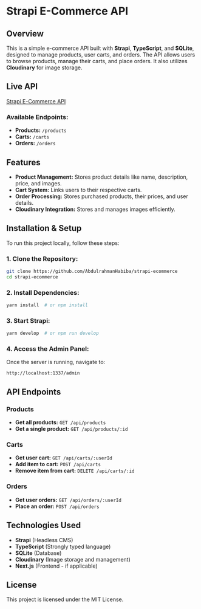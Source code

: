 # Strapi E-Commerce API

## Overview

This is a simple e-commerce API built with **Strapi**, **TypeScript**, and **SQLite**, designed to manage products, user carts, and orders. The API allows users to browse products, manage their carts, and place orders. It also utilizes **Cloudinary** for image storage.

## Live API

[Strapi E-Commerce API](https://strapi-ecommerce-production-f8fb.up.railway.app/api/)

### Available Endpoints:

- **Products:** `/products`
- **Carts:** `/carts`
- **Orders:** `/orders`

## Features

- **Product Management:** Stores product details like name, description, price, and images.
- **Cart System:** Links users to their respective carts.
- **Order Processing:** Stores purchased products, their prices, and user details.
- **Cloudinary Integration:** Stores and manages images efficiently.

## Installation & Setup

To run this project locally, follow these steps:

### 1. Clone the Repository:

```bash
git clone https://github.com/AbdulrahmanHabiba/strapi-ecommerce
cd strapi-ecommerce
```

### 2. Install Dependencies:

```bash
yarn install  # or npm install
```

### 3. Start Strapi:

```bash
yarn develop  # or npm run develop
```

### 4. Access the Admin Panel:

Once the server is running, navigate to:

```
http://localhost:1337/admin
```

## API Endpoints

### Products

- **Get all products:** `GET /api/products`
- **Get a single product:** `GET /api/products/:id`

### Carts

- **Get user cart:** `GET /api/carts/:userId`
- **Add item to cart:** `POST /api/carts`
- **Remove item from cart:** `DELETE /api/carts/:id`

### Orders

- **Get user orders:** `GET /api/orders/:userId`
- **Place an order:** `POST /api/orders`

## Technologies Used

- **Strapi** (Headless CMS)
- **TypeScript** (Strongly typed language)
- **SQLite** (Database)
- **Cloudinary** (Image storage and management)
- **Next.js** (Frontend - if applicable)

## License

This project is licensed under the MIT License.


